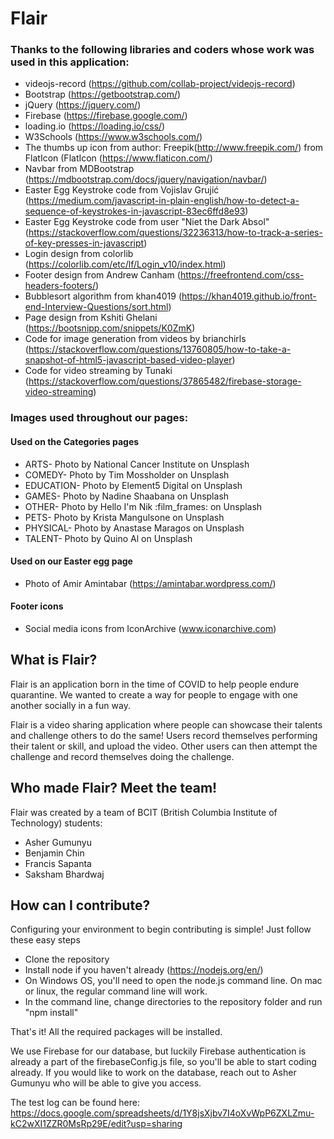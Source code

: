 # Flair
### Thanks to the following libraries and coders whose work was used in this application:  
* videojs-record (https://github.com/collab-project/videojs-record)
* Bootstrap (https://getbootstrap.com/)
* jQuery (https://jquery.com/)
* Firebase (https://firebase.google.com/)
* loading.io (https://loading.io/css/)
* W3Schools (https://www.w3schools.com/)
* The thumbs up icon from author: Freepik(http://www.freepik.com/) from FlatIcon (FlatIcon (https://www.flaticon.com/)
* Navbar from MDBootstrap (https://mdbootstrap.com/docs/jquery/navigation/navbar/)
* Easter Egg Keystroke code from Vojislav Grujić (https://medium.com/javascript-in-plain-english/how-to-detect-a-sequence-of-keystrokes-in-javascript-83ec6ffd8e93)
* Easter Egg Keystroke code from user "Niet the Dark Absol" (https://stackoverflow.com/questions/32236313/how-to-track-a-series-of-key-presses-in-javascript)
* Login design from colorlib (https://colorlib.com/etc/lf/Login_v10/index.html)
* Footer design from Andrew Canham (https://freefrontend.com/css-headers-footers/)
* Bubblesort algorithm from khan4019 (https://khan4019.github.io/front-end-Interview-Questions/sort.html)
* Page design from Kshiti Ghelani (https://bootsnipp.com/snippets/K0ZmK)
* Code for image generation from videos by brianchirls (https://stackoverflow.com/questions/13760805/how-to-take-a-snapshot-of-html5-javascript-based-video-player)
* Code for video streaming by Tunaki (https://stackoverflow.com/questions/37865482/firebase-storage-video-streaming)


### Images used throughout our pages:
#### Used on the Categories pages
* ARTS- Photo by National Cancer Institute on Unsplash
* COMEDY- Photo by Tim Mossholder on Unsplash
* EDUCATION- Photo by Element5 Digital on Unsplash
* GAMES- Photo by Nadine Shaabana on Unsplash
* OTHER- Photo by Hello I'm Nik :film_frames: on Unsplash
* PETS- Photo by Krista Mangulsone on Unsplash
* PHYSICAL- Photo by Anastase Maragos on Unsplash
* TALENT- Photo by Quino Al on Unsplash
#### Used on our Easter egg page
* Photo of Amir Amintabar (https://amintabar.wordpress.com/)
#### Footer icons
* Social media icons from IconArchive (www.iconarchive.com)




## What is Flair?
Flair is an application born in the time of COVID to help people endure quarantine. We wanted to create a way for people to engage with one another socially in a fun way.  

Flair is a video sharing application where people can showcase their talents and challenge others to do the same! Users record themselves performing their talent or skill, and upload the video. Other users can then attempt the challenge and record themselves doing the challenge.

## Who made Flair? Meet the team!
Flair was created by a team of BCIT (British Columbia Institute of Technology) students:
* Asher Gumunyu
* Benjamin Chin
* Francis Sapanta
* Saksham Bhardwaj


## How can I contribute?
Configuring your environment to begin contributing is simple! Just follow these easy steps
* Clone the repository
* Install node if you haven't already (https://nodejs.org/en/)
* On Windows OS, you'll need to open the node.js command line. On mac or linux, the regular command line will work.
* In the command line, change directories to the repository folder and run "npm install"

That's it! All the required packages will be installed.  

We use Firebase for our database, but luckily Firebase authentication is already a part of the firebaseConfig.js file, so you'll be able to start coding already. If you would like to work on the database, reach out to Asher Gumunyu who will be able to give you access.  

The test log can be found here: https://docs.google.com/spreadsheets/d/1Y8jsXjbv7I4oXvWpP6ZXLZmu-kC2wXI1ZZR0MsRp29E/edit?usp=sharing

